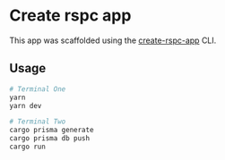 # Create rspc app

This app was scaffolded using the [create-rspc-app](https://rspc.dev) CLI.

## Usage

```bash
# Terminal One
yarn
yarn dev

# Terminal Two
cargo prisma generate
cargo prisma db push
cargo run
```
